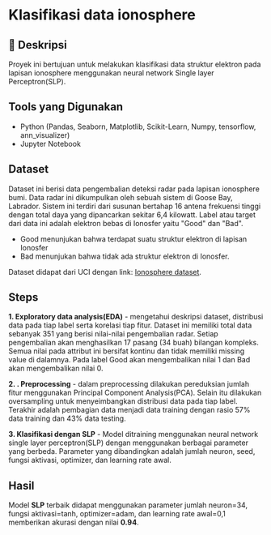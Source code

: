 # Klasifikasi data ionosphere

## 📌 Deskripsi  
Proyek ini bertujuan untuk melakukan klasifikasi data struktur elektron pada lapisan ionosphere menggunakan neural network Single layer Perceptron(SLP).  

## Tools yang Digunakan  
- Python (Pandas, Seaborn, Matplotlib, Scikit-Learn, Numpy, tensorflow, ann_visualizer)  
- Jupyter Notebook  

## Dataset  
Dataset ini berisi data pengembalian deteksi radar pada lapisan ionosphere bumi. Data radar ini dikumpulkan oleh sebuah sistem di Goose Bay, Labrador. Sistem ini terdiri dari susunan bertahap 16 antena frekuensi tinggi dengan total daya yang dipancarkan sekitar 6,4 kilowatt. Label atau target dari data ini adalah elektron bebas di Ionosfer yaitu "Good" dan "Bad".
+ Good menunjukan bahwa terdapat suatu struktur elektron di lapisan Ionosfer
+ Bad menunjukan bahwa tidak ada struktur elektron di Ionosfer.

Dataset didapat dari UCI dengan link: [Ionosphere dataset](https://archive.ics.uci.edu/dataset/52/ionosphere).  

## Steps
**1. Exploratory data analysis(EDA)** - mengetahui deskripsi dataset, distribusi data pada tiap label serta korelasi tiap fitur. Dataset ini memiliki total data sebanyak 351 yang berisi nilai-nilai pengembalian radar. Setiap pengembalian akan menghasilkan 17 pasang (34 buah) bilangan kompleks. Semua nilai pada attribut ini bersifat kontinu dan tidak memiliki missing value di dalamnya. Pada label Good akan mengembalikan nilai 1 dan Bad akan mengembalikan nilai 0.

**2. . Preprocessing** -  dalam preprocessing dilakukan pereduksian jumlah fitur menggunakan Principal Component Analysis(PCA). Selain itu dilakukan oversampling untuk menyeimbangkan distribusi data pada tiap label. Terakhir adalah pembagian data menjadi data training dengan rasio 57% data training dan 43% data testing.

**3. Klasifikasi dengan SLP** -  Model ditraining menggunakan neural network single layer perceptron(SLP) dengan menggunakan berbagai parameter yang berbeda. Parameter yang dibandingkan adalah jumlah neuron, seed, fungsi aktivasi, optimizer, dan learning rate awal.

## Hasil  
Model **SLP** terbaik didapat menggunakan parameter jumlah neuron=34, fungsi aktivasi=tanh, optimizer=adam, dan learning rate awal=0,1 memberikan akurasi dengan nilai **0.94**.